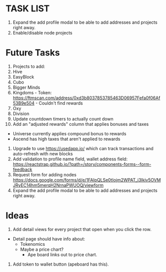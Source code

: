 # TASK LIST
1. Expand the add profile modal to be able to add addresses and projects right away.
1. Enable/disable node projects

# Future Tasks
1. Projects to add:
  1. Hive
  1. EasyBlock
  1. Cubo
  1. Bigger Minds
  1. Kingdoms
    - Token: https://ftmscan.com/address/0xd3b8037853785463D06957Fefa0f06Af53B9e504
    - Couldn't find rewards
  1. Oxy
  1. Division
1. Update countdown timers to actually count down
1. Add an "adjusted rewards" column that applies bonuses and taxes
  - Universe currently applies compound bonus to rewards
  - Ascend has high taxes that aren't applied to rewards
1. Upgrade to use https://usedapp.io/ which can track transactions and auto-refresh with new blocks
1. Add validation to profile name field, wallet address field: https://reactstrap.github.io/?path=/story/components-forms--form-feedback
1. Request form for adding nodes https://docs.google.com/forms/d/e/1FAIpQLSe0tIojm2WPAT_i3lkiv5OVMJRyEC14hm5merqH2NrnaPWUOQ/viewform
1. Expand the add profile modal to be able to add addresses and projects right away.

# Ideas
1. Add detail views for every project that open when you click the row.
  - Detail page should have info about:
    - Tokenomics
    - Maybe a price chart?
      - Ape board links out to price chart.
1. Add token to wallet button (apeboard has this).
